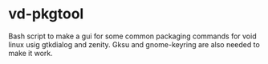 # vd-pkgtool
Bash script to make a gui for some common packaging commands for void linux usig gtkdialog and zenity.  Gksu and gnome-keyring are also needed to make it work.
